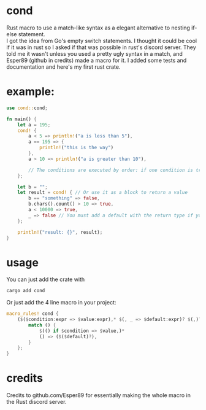 # cond
Rust macro to use a match-like syntax as a elegant alternative to nesting if-else statement.  
I got the idea from Go's empty switch statements. I thought it could be cool if it was in rust so I asked if that was possible in rust's discord server. They told me it wasn't unless you used a pretty ugly syntax in a match, and Esper89 (github in credits) made a macro for it. I added some tests and documentation and here's my first rust crate. 

# example:
```rust
use cond::cond;

fn main() {
    let a = 195;
    cond! {
        a < 5 => println!("a is less than 5"),
        a == 195 => {
            println!("this is the way")
        },
        a > 10 => println!("a is greater than 10"),

        // The conditions are executed by order: if one condition is true, conditions below will not get evaluated
    };

    let b = "";
    let result = cond! { // Or use it as a block to return a value
        b == "something" => false,
        b.chars().count() > 10 => true,
        a < 10000 => true,
        _ => false // You must add a default with the return type if you want to return
    };

    println!("result: {}", result);
}

```

# usage
You can just add the crate with
```bash
cargo add cond
```
Or just add the 4 line macro in your project:
```rust
macro_rules! cond {
    ($($condition:expr => $value:expr),* $(, _ => $default:expr)? $(,)?) => {
        match () {
            $(() if $condition => $value,)*
            () => ($($default)?),
        }
    };
}
```

# credits
Credits to github.com/Esper89 for essentially making the whole macro in the Rust discord server.
